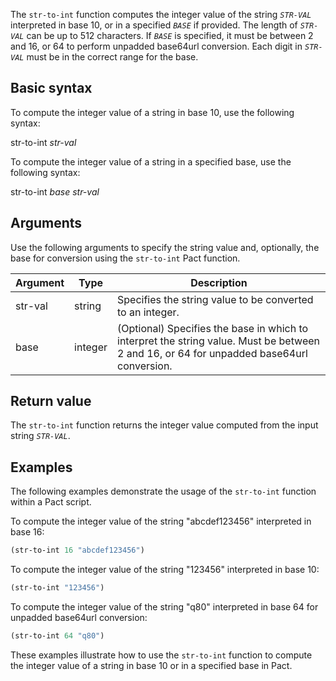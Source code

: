 The `str-to-int` function computes the integer value of the string *`STR-VAL`* interpreted in base 10, or in a specified *`BASE`* if provided. The length of *`STR-VAL`* can be up to 512 characters. If *`BASE`* is specified, it must be between 2 and 16, or 64 to perform unpadded base64url conversion. Each digit in *`STR-VAL`* must be in the correct range for the base.

## Basic syntax

To compute the integer value of a string in base 10, use the following syntax:

str-to-int *str-val*

To compute the integer value of a string in a specified base, use the following syntax:

str-to-int *base* *str-val*

## Arguments

Use the following arguments to specify the string value and, optionally, the base for conversion using the `str-to-int` Pact function.

| Argument | Type | Description |
| --- | --- | --- |
| str-val | string | Specifies the string value to be converted to an integer. |
| base | integer | (Optional) Specifies the base in which to interpret the string value. Must be between 2 and 16, or 64 for unpadded base64url conversion. |

## Return value

The `str-to-int` function returns the integer value computed from the input string *`STR-VAL`*.

## Examples

The following examples demonstrate the usage of the `str-to-int` function within a Pact script.

To compute the integer value of the string "abcdef123456" interpreted in base 16:

```lisp
(str-to-int 16 "abcdef123456")
```

To compute the integer value of the string "123456" interpreted in base 10:

```lisp
(str-to-int "123456")
```

To compute the integer value of the string "q80" interpreted in base 64 for unpadded base64url conversion:

```lisp
(str-to-int 64 "q80")
```

These examples illustrate how to use the `str-to-int` function to compute the integer value of a string in base 10 or in a specified base in Pact.
